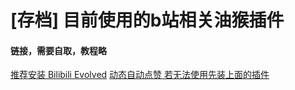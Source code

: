 # [存档] 目前使用的b站相关油猴插件
#### 链接，需要自取，教程略
[推荐安装 Bilibili Evolved](https://github.com/the1812/Bilibili-Evolved)
[动态自动点赞 若无法使用先装上面的插件](https://greasyfork.org/zh-CN/scripts/458535-bilibili-%E5%8A%A8%E6%80%81%E8%87%AA%E5%8A%A8%E7%82%B9%E8%B5%9E)